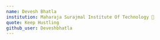 ```yaml
---
name: Devesh Bhatla 
institution: Maharaja Surajmal Institute Of Technology 🚩 
quote: Keep Hustling 
github_user: Deveshbhatla
---
```

